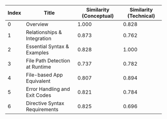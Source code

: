 | Index | Title | Similarity (Conceptual) | Similarity (Technical) |
|-------|-------|-------------------------|------------------------|
| 0 | Overview | 1.000 | 0.828 |
| 1 | Relationships & Integration | 0.873 | 0.762 |
| 2 | Essential Syntax & Examples | 0.828 | 1.000 |
| 3 | File Path Detection at Runtime | 0.737 | 0.782 |
| 4 | File-based App Equivalent | 0.807 | 0.894 |
| 5 | Error Handling and Exit Codes | 0.821 | 0.784 |
| 6 | Directive Syntax Requirements | 0.825 | 0.696 |
